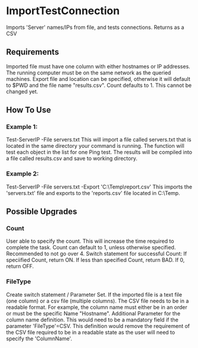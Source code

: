 # ImportTestConnection
 Imports 'Server' names/IPs from file, and tests connections. Returns as a CSV

## Requirements
Imported file must have one column with either hostnames or IP addresses. The running computer must be on the same network as the queried machines.
Export file and location can be specified, otherwise it will default to $PWD and the file name "results.csv".
Count defaults to 1. This cannot be changed yet.

## How To Use
### Example 1:
Test-ServerIP -File servers.txt
This will import a file called servers.txt that is located in the same directory your command is running. The function will test each object in the list for one Ping test. The results will be compiled into a file called results.csv and save to working directory.
### Example 2:
Test-ServerIP -File servers.txt -Export 'C:\Temp\report.csv'
This imports the 'servers.txt' file and exports to the 'reports.csv' file located in C:\Temp.

## Possible Upgrades
### Count
User able to specify the count. This will increase the time required to complete the task. Count can default to 1, unless otherwise specified. Recommended to not go over 4. Switch statement for successful Count: 
If speciified Count, return ON. 
If less than specified Count, return BAD. 
If 0, return OFF.
### FileType
Create switch statement / Parameter Set. If the imported file is a text file (one column) or a csv file (multiple columns). The CSV file needs to be in a readable format. For example, the column name must either be in an order or must be the specific Name "Hostname".
Additional Parameter for the column name definition. This would need to be a mandatory field if the parameter 'FileType'=CSV. This definition would remove the requirement of the CSV file required to be in a readable state as the user will need to specify the 'ColumnName'.